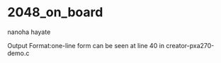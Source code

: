 2048_on_board
=============

nanoha
hayate

Output Format:one-line form can be seen at line 40 in creator-pxa270-demo.c
